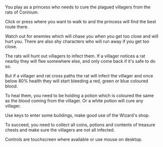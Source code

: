 You play as a princess who needs to cure the plagued villagers from the rats of Corinium.

Click or press where you want to walk to and the princess will find the best route there.

Watch out for enemies which will chase you when you get too close and will hurt you. There are also shy characters who will run away if you get too close.

The rats will hunt out villagers to infect them. If a villager notices a rat nearby they will flee somewhere else, and only come back if it's safe to do so.

But if a villager and rat cross paths the rat will infect the villager and once below 80% health they will start bleeding a red, green or blue coloured blood.

To heal them, you need to be holding a potion which is coloured the same as the blood coming from the villager. Or a white potion will cure any villager.

Use keys to enter some buildings, make good use of the Wizard's shop.

To succeed, you need to collect all coins, potions and contents of treasure chests and make sure the villagers are not all infected.

Controls are touchscreen where available or use mouse on desktop.